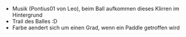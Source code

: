 - Musik (Pontius01 von Leo), beim Ball aufkommen dieses Klirren im Hintergrund
- Trail des Balles :D 
- Farbe aendert sich um einen Grad, wenn ein Paddle getroffen wird